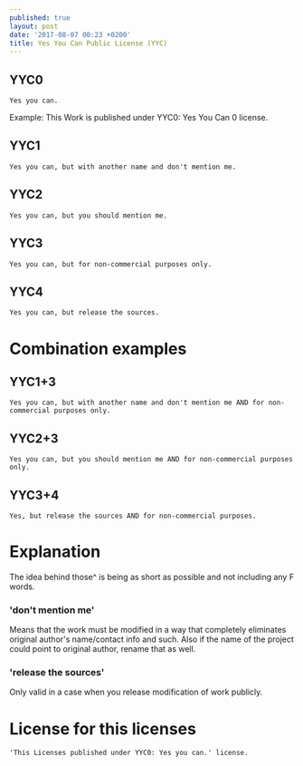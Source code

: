 ```yaml
---
published: true
layout: post
date: '2017-08-07 00:23 +0200'
title: Yes You Can Public License (YYC)
---
```

## YYC0

    Yes you can.
    
Example: This Work is published under YYC0: Yes You Can 0 license.

## YYC1

    Yes you can, but with another name and don't mention me.
    
## YYC2

    Yes you can, but you should mention me. 
    
## YYC3

    Yes you can, but for non-commercial purposes only.
    
## YYC4

    Yes you can, but release the sources.
    
# Combination examples

## YYC1+3

    Yes you can, but with another name and don't mention me AND for non-commercial purposes only.
    
## YYC2+3

    Yes you can, but you should mention me AND for non-commercial purposes only.
    
## YYC3+4

    Yes, but release the sources AND for non-commercial purposes. 
    
# Explanation

The idea behind those^ is being as short as possible and not including any F words.

### 'don't mention me'
    
Means that the work must be modified in a way that completely eliminates original author's name/contact info and such. Also if the name of the project could point to original author, rename that as well.

### 'release the sources'

Only valid in a case when you release modification of work publicly.

# License for this licenses

	'This Licenses published under YYC0: Yes you can.' license.
